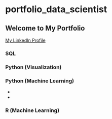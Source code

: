 # portfolio_data_scientist

<h2> Welcome to My Portfolio </h2>

<a href = 'https://www.linkedin.com/in/ssds/'>My LinkedIn Profile</a>

### SQL

### Python (Visualization)

### Python (Machine Learning)

- 
- 

### R (Machine Learning)

